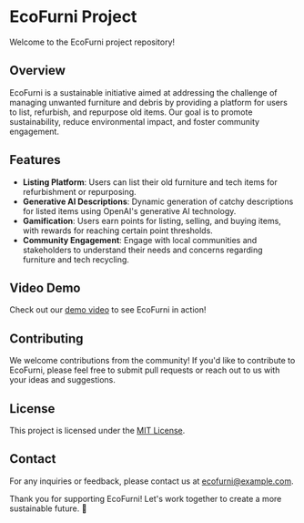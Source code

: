 # EcoFurni Project

Welcome to the EcoFurni project repository! 

## Overview
EcoFurni is a sustainable initiative aimed at addressing the challenge of managing unwanted furniture and debris by providing a platform for users to list, refurbish, and repurpose old items. Our goal is to promote sustainability, reduce environmental impact, and foster community engagement.

## Features
- **Listing Platform**: Users can list their old furniture and tech items for refurbishment or repurposing.
- **Generative AI Descriptions**: Dynamic generation of catchy descriptions for listed items using OpenAI's generative AI technology.
- **Gamification**: Users earn points for listing, selling, and buying items, with rewards for reaching certain point thresholds.
- **Community Engagement**: Engage with local communities and stakeholders to understand their needs and concerns regarding furniture and tech recycling.

## Video Demo
Check out our [demo video](https://youtu.be/CUnU1Lq1NPs) to see EcoFurni in action!

## Contributing
We welcome contributions from the community! If you'd like to contribute to EcoFurni, please feel free to submit pull requests or reach out to us with your ideas and suggestions.

## License
This project is licensed under the [MIT License](LICENSE).

## Contact
For any inquiries or feedback, please contact us at [ecofurni@example.com](mailto:ecofurni@example.com).

Thank you for supporting EcoFurni! Let's work together to create a more sustainable future. 🌱
